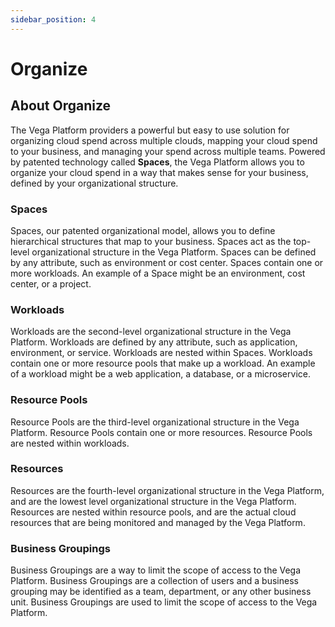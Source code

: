 ```yaml
---
sidebar_position: 4
---
```


#  Organize

## About Organize
The Vega Platform providers a powerful but easy to use solution for organizing cloud spend across multiple clouds, mapping your cloud spend to your business, and managing your spend across multiple teams. Powered by patented technology called **Spaces**, the Vega Platform allows you to organize your cloud spend in a way that makes sense for your business, defined by your organizational structure.

### Spaces
Spaces, our patented organizational model, allows you to define hierarchical structures that map to your business. Spaces act as the top-level organizational structure in the Vega Platform.  Spaces can be defined by any attribute, such as environment or cost center.  Spaces contain one or more workloads. An example of a Space might be an environment, cost center, or a project.

### Workloads
Workloads are the second-level organizational structure in the Vega Platform. Workloads are defined by any attribute, such as application, environment, or service. Workloads are nested within Spaces. Workloads contain one or more resource pools that make up a workload. An example of a workload might be a web application, a database, or a microservice.

### Resource Pools
Resource Pools are the third-level organizational structure in the Vega Platform.   Resource Pools contain one or more resources. Resource Pools are nested within workloads.

### Resources
Resources are the fourth-level organizational structure in the Vega Platform, and are the lowest level organizational structure in the Vega Platform.
Resources are nested within resource pools, and are the actual cloud resources that are being monitored and managed by the Vega Platform.

### Business Groupings
Business Groupings are a way to limit the scope of access to the Vega Platform. Business Groupings are a collection of users and a business grouping may be identified as a team, department, or any other business unit. Business Groupings are used to limit the scope of access to the Vega Platform.